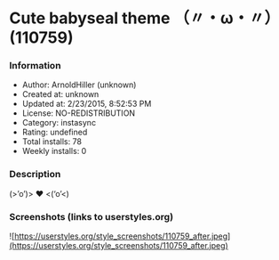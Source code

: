 # Cute babyseal theme （〃・ω・〃） (110759)

### Information
- Author: ArnoldHiller (unknown)
- Created at: unknown
- Updated at: 2/23/2015, 8:52:53 PM
- License: NO-REDISTRIBUTION
- Category: instasync
- Rating: undefined
- Total installs: 78
- Weekly installs: 0


### Description
(>’o’)> ♥ <(‘o’<)


### Screenshots (links to userstyles.org)
![https://userstyles.org/style_screenshots/110759_after.jpeg](https://userstyles.org/style_screenshots/110759_after.jpeg)


